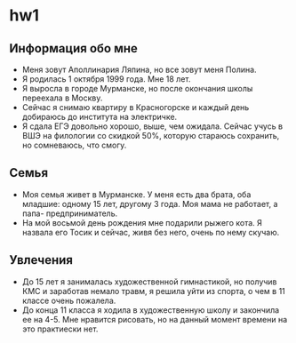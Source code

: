 # hw1 
## Информация обо мне
- Меня зовут Аполлинария Ляпина, но все зовут меня Полина. 
- Я родилась 1 октября 1999 года. Мне 18 лет.
- Я выросла в городе Мурманске, но после окончания школы переехала в Москву.
- Сейчас я снимаю квартиру в Красногорске и каждый день добираюсь до института на электричке.
- Я сдала ЕГЭ довольно хорошо, выше, чем ожидала. Сейчас учусь в ВШЭ на филологии со скидкой 50%, которую стараюсь сохранить, но сомневаюсь, что смогу.
## Семья
+ Моя семья живет в Мурманске. У меня есть два брата, оба младшие: одному 15 лет, другому 3 года. Моя мама не работает, а папа- предприниматель. 
+ На мой восьмой день рождения мне подарили рыжего кота. Я назвала его Тосик и сейчас, живя без него, очень по нему скучаю.
## Увлечения
- До 15 лет я занималась художественной гимнастикой, но получив КМС и заработав немало травм, я решила уйти из спорта, о чем в 11 классе очень пожалела.
- До конца 11 класса я ходила в художественную школу и закончила ее на 4-5. Мне нравится рисовать, но на данный момент времени на это практиески нет.
